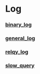Log
===

### [binary_log](./binary/README.md)
### [general_log](./general/README.md)
### [relqy_log](./relay/README.md)
### [slow_query](./slow-query/README.md)

